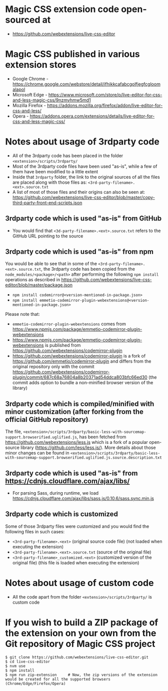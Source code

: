 Magic CSS extension code open-sourced at
========================================
- https://github.com/webextensions/live-css-editor

Magic CSS published in various extension stores
===============================================
- Google Chrome - https://chrome.google.com/webstore/detail/ifhikkcafabcgolfjegfcgloomalapol
- Microsoft Edge - https://www.microsoft.com/store/p/live-editor-for-css-and-less-magic-css/9nzmvhmw5md1
- Mozilla Firefox - https://addons.mozilla.org/firefox/addon/live-editor-for-css-and-less/
- Opera - https://addons.opera.com/extensions/details/live-editor-for-css-and-less-magic-css/

Notes about usage of 3rdparty code
==================================
- All of the 3rdparty code has been placed in the folder `<extension>/scripts/3rdparty/`
- Most of the 3rdparty code files have been used "as-is", while a few of them have been modified to a little extent
- Inside that `3rdparty` folder, the link to the original sources of all the files are placed along with those files as:
    `<3rd-party-filename>.<ext>.source.txt`
- A list of most of those files and their origins can also be seen at:
    https://github.com/webextensions/live-css-editor/blob/master/copy-third-party-front-end-scripts.json

3rdparty code which is used "as-is" from GitHub
-----------------------------------------------
- You would find that `<3d-party-filename>.<ext>.source.txt` refers to the GitHub URL pointing to the source

3rdparty code which is used "as-is" from npm
--------------------------------------------
You would be able to see that in some of the `<3rd-party-filename>.<ext>.source.txt`, the 3rdparty code has been copied from the `node_modules/<package>/<path>` after performing the following `npm install` operations as described in https://github.com/webextensions/live-css-editor/blob/master/package.json
- `npm install codemirror@<version-mentioned-in-package.json>`
- `npm install emmetio-codemirror-plugin-webextensions@<version-mentioned-in-package.json>`

Please note that:
- `emmetio-codemirror-plugin-webextensions` comes from https://www.npmjs.com/package/emmetio-codemirror-plugin-webextensions
- https://www.npmjs.com/package/emmetio-codemirror-plugin-webextensions is published from https://github.com/webextensions/codemirror-plugin
- https://github.com/webextensions/codemirror-plugin is a fork of https://github.com/emmetio/codemirror-plugin and differs from the original repository only with the commit https://github.com/webextensions/codemirror-plugin/commit/687c68a76804a8b20371ad54ddca803bfc66ed30 (the commit adds option to bundle a non-minified browser version of the library)

3rdparty code which is compiled/minified with minor customization (after forking from the official GitHub repository)
---------------------------------------------------------------------------------------------------------------------
The file, `<extension>/scripts/3rdparty/basic-less-with-sourcemap-support.browserified.uglified.js`, has been fetched from https://github.com/webextensions/less.js which is a fork of a popular open-source library (https://github.com/less/less.js/). More details about those minor changes can be found in `<extension>/scripts/3rdparty/basic-less-with-sourcemap-support.browserified.uglified.js.source.description.txt`

3rdparty code which is used "as-is" from https://cdnjs.cloudflare.com/ajax/libs/
--------------------------------------------------------------------------------
- For parsing Sass, during runtime, we load https://cdnjs.cloudflare.com/ajax/libs/sass.js/0.10.6/sass.sync.min.js

3rdparty code which is customized
---------------------------------
Some of those 3rdparty files were customized and you would find the following files in such cases:
- `<3rd-party-filename>.<ext>` (original source code file) (not loaded when executing the extension)
- `<3rd-party-filename>.<ext>.source.txt` (source of the original file)
- `<3rd-party-filename>_customized.<ext>` (customized version of the original file) (this file is loaded when executing the extension)

Notes about usage of custom code
================================
- All the code apart from the folder `<extension>/scripts/3rdparty/` is custom code

If you wish to build a ZIP package of the extension on your own from the Git repository of Magic CSS project
============================================================================================================
```
$ git clone https://github.com/webextensions/live-css-editor.git
$ cd live-css-editor
$ nvm use
$ npm install
$ npm run zip-extension     # Now, the zip versions of the extension would be created for all the supported browsers (Chrome/Edge/Firefox/Opera)
```
